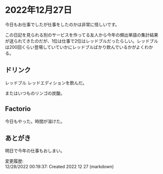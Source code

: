 # 2022年12月27日

今日もお仕事でしたが仕事をしたのかは非常に怪しいです。

この日記を見られる別のサービスを作ってる友人から今年の頻出単語の集計結果が送られてきたのだが、1位は仕事で2位はレッドブルだったらしい。レッドブルは200回くらい登場していていかにレッドブルばかり飲んでいるかがよくわかる。

## ドリンク

レッドブル レッドエディションを飲んだ。

またはいつものリンゴの炭酸。

## Factorio

今日もやった。時間が溶けた。

## あとがき

明日で今年の仕事もおしまい。

変更履歴:  
12/28/2022 00:19:37: Created 2022 12 27 (markdown)  
